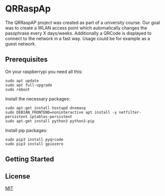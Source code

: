 # QRRaspAp

The QRRaspAP project was created as part of a university course. 
Our goal was to create a WLAN access point which automatically changes the passphrase every X days/weeks. Additionally a QRCode is displayed to connect to the network in a fast way. 
Usage could be for example as a guest network. 



## Prerequisites

On your raspberrypi you need all this:

```
sudo apt update 
sudo apt full-upgrade
sudo reboot
```

Install the necessary packages:

```
sudo apt-get install hostapd dnsmasq
sudo DEBIAN_FRONTEND=noninteractive apt install -y netfilter-persistent iptables-persistent
sudo apt-get install python3 python3-pip
```

Install pip packages:

```
sudo pip3 install pyqrcode
sudo pip3 install gpiozero
```

## Getting Started




## License
[MIT](https://choosealicense.com/licenses/mit/)
